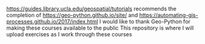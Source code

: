 https://guides.library.ucla.edu/geospatial/tutorials recommends the completion of https://geo-python.github.io/site/ and https://automating-gis-processes.github.io/2017/index.html
I would like to thank Geo-Python for making these courses available to the public
This repository is where I will upload exercises as I work through these courses

